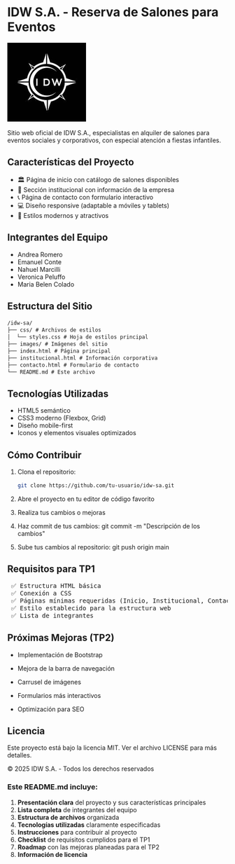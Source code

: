 # IDW S.A. - Reserva de Salones para Eventos

![Logo IDW S.A.](images/logo_idw.jpg)

Sitio web oficial de IDW S.A., especialistas en alquiler de salones para eventos sociales y corporativos, con especial atención a fiestas infantiles.

## Características del Proyecto

- 🏛️  Página de inicio con catálogo de salones disponibles
- 🏢  Sección institucional con información de la empresa
- 📞  Página de contacto con formulario interactivo
- 💻  Diseño responsive (adaptable a móviles y tablets)
- 🎨  Estilos modernos y atractivos

## Integrantes del Equipo

- Andrea Romero
- Emanuel Conte
- Nahuel Marcilli
- Veronica Peluffo
- Maria Belen Colado

## Estructura del Sitio
```text
/idw-sa/
├── css/ # Archivos de estilos
│  └── styles.css # Hoja de estilos principal
├── images/ # Imágenes del sitio
├── index.html # Página principal
├── institucional.html # Información corporativa
├── contacto.html # Formulario de contacto
└── README.md # Este archivo
```

## Tecnologías Utilizadas

- HTML5 semántico
- CSS3 moderno (Flexbox, Grid)
- Diseño mobile-first
- Iconos y elementos visuales optimizados

## Cómo Contribuir

1. Clona el repositorio:
   ```bash
   git clone https://github.com/tu-usuario/idw-sa.git

2. Abre el proyecto en tu editor de código favorito

3. Realiza tus cambios o mejoras

4. Haz commit de tus cambios:
   git commit -m "Descripción de los cambios"

5. Sube tus cambios al repositorio:
   git push origin main

## Requisitos para TP1
<pre> ✅ Estructura HTML básica
 ✅ Conexión a CSS
 ✅ Páginas mínimas requeridas (Inicio, Institucional, Contacto)
 ✅ Estilo establecido para la estructura web
 ✅ Lista de integrantes</pre>

## Próximas Mejoras (TP2)
- Implementación de Bootstrap

- Mejora de la barra de navegación

- Carrusel de imágenes

- Formularios más interactivos

- Optimización para SEO

## Licencia
Este proyecto está bajo la licencia MIT. Ver el archivo LICENSE para más detalles.

© 2025 IDW S.A. - Todos los derechos reservados


### Este README.md incluye:

1. **Presentación clara** del proyecto y sus características principales
2. **Lista completa** de integrantes del equipo
3. **Estructura de archivos** organizada
4. **Tecnologías utilizadas** claramente especificadas
5. **Instrucciones** para contribuir al proyecto
6. **Checklist** de requisitos cumplidos para el TP1
7. **Roadmap** con las mejoras planeadas para el TP2
8. **Información de licencia**

